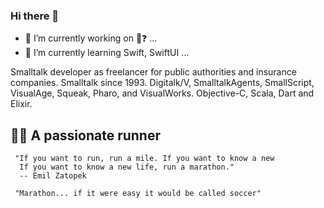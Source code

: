 ### Hi there 👋

- 🔭 I’m currently working on  💭❓ ... 
- 🌱 I’m currently learning Swift, SwiftUI ...

<!--
**Fulnir/Fulnir** is a ✨ _special_ ✨ repository because its `README.md` (this file) appears on your GitHub profile.

Here are some ideas to get you started:

- 🔭 I’m currently working on ...
- 🌱 I’m currently learning ...
- 👯 I’m looking to collaborate on ...
- 🤔 I’m looking for help with ...
- 💬 Ask me about ...
- 📫 How to reach me: ...
- 😄 Pronouns: ...
- ⚡ Fun fact: ...
-->

Smalltalk developer as freelancer for public authorities and insurance companies. Smalltalk since 1993. Digitalk/V, SmalltalkAgents, SmallScript, VisualAge, Squeak, Pharo, and VisualWorks. Objective-C, Scala, Dart and Elixir. 

## 🏃🏻 A passionate runner

```
 "If you want to run, run a mile. If you want to know a new 
  If you want to know a new life, run a marathon."
  -- Emil Zatopek 
```

```
 "Marathon... if it were easy it would be called soccer"
```
